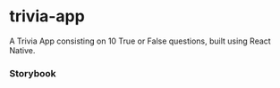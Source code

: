 # trivia-app
A Trivia App consisting on 10 True or False questions, built using React Native.

### Storybook
